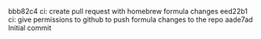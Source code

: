 bbb82c4 ci: create pull request with homebrew formula changes
eed22b1 ci: give permissions to github to push formula changes to the repo
aade7ad Initial commit
